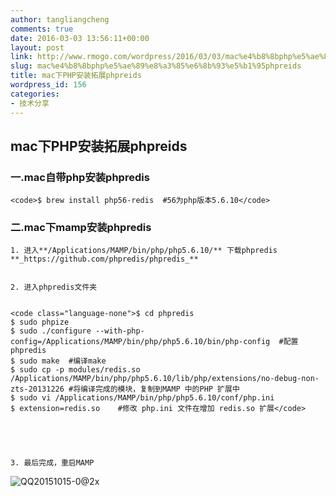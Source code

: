 ```yaml
---
author: tangliangcheng
comments: true
date: 2016-03-03 13:56:11+00:00
layout: post
link: http://www.rmogo.com/wordpress/2016/03/03/mac%e4%b8%8bphp%e5%ae%89%e8%a3%85%e6%8b%93%e5%b1%95phpreids/
slug: mac%e4%b8%8bphp%e5%ae%89%e8%a3%85%e6%8b%93%e5%b1%95phpreids
title: mac下PHP安装拓展phpreids
wordpress_id: 156
categories:
- 技术分享
---
```


## mac下PHP安装拓展phpreids




### 一.mac自带php安装phpredis



    
    <code>$ brew install php56-redis  #56为php版本5.6.10</code>




### 二.mac下mamp安装phpredis






	
    1. 进入**/Applications/MAMP/bin/php/php5.6.10/** 下载phpredis **_https://github.com/phpredis/phpredis_**

	
    2. 进入phpredis文件夹

    
    <code class="language-none">$ cd phpredis
    $ sudo phpize
    $ sudo ./configure --with-php-config=/Applications/MAMP/bin/php/php5.6.10/bin/php-config  #配置phpredis
    $ sudo make  #编译make
    $ sudo cp -p modules/redis.so /Applications/MAMP/bin/php/php5.6.10/lib/php/extensions/no-debug-non-zts-20131226 #将编译完成的模块，复制到MAMP 中的PHP 扩展中
    $ sudo vi /Applications/MAMP/bin/php/php5.6.10/conf/php.ini
    $ extension=redis.so    #修改 php.ini 文件在增加 redis.so 扩展</code>




	
    3. 最后完成，重启MAMP



![QQ20151015-0@2x](http://115.28.108.2/wordpress/wp-content/uploads/2016/03/QQ20151015-0@2x.jpg)
